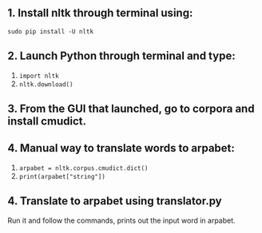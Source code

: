 
## 1. Install nltk through terminal using:
`sudo pip install -U nltk`

## 2. Launch Python through terminal and type:
1. `import nltk` 
2. `nltk.download()` 

## 3. From the GUI that launched, go to corpora and install cmudict. 

## 4. Manual way to translate words to arpabet:
1. `arpabet = nltk.corpus.cmudict.dict()`
2. `print(arpabet["string"])`

## 4. Translate to arpabet using translator.py

Run it and follow the commands, prints out the input word in arpabet.

